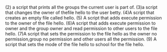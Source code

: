 (2) a script that prints all the groups the current user is part of. (3)a script that changes the owner of thefile hello to the user betty. (4)A script that creates an empty file called hello. (5) A script that adds execute permission to the owner of the file hello. (6)A script that adds execute permission to owner and the group owner and read permission to other users to the file hello. (7)A script that sets the permission to the file hello as the owner no permission,group no permission and other users all the permission. (9) A script that sets the mode of the file hello to school for the file hello.